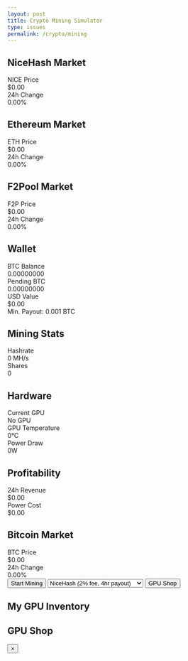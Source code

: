 ```yaml
---
layout: post
title: Crypto Mining Simulator
type: issues
permalink: /crypto/mining
---
```


<html lang="en">
<head>
    <meta charset="UTF-8">
    <meta name="viewport" content="width=device-width, initial-scale=1.0">
    <title>Crypto Mining Simulator</title>
    <script src="https://cdn.jsdelivr.net/npm/chart.js"></script>
    <link href="https://cdn.jsdelivr.net/npm/tailwindcss@2.2.19/dist/tailwind.min.css" rel="stylesheet">
</head>
<body class="bg-gray-900 text-white min-h-screen p-6">
    <div class="container mx-auto">
        <!-- Main Dashboard -->
        <div class="grid grid-cols-3 gap-4 mb-4">
            <!-- NiceHash Market -->
            <div class="dashboard-card">
                <h2>NiceHash Market</h2>
                <div class="grid gap-2">
                    <div>
                        <div class="stat-label">NICE Price</div>
                        <div class="stat-value" id="nice-price">$0.00</div>
                    </div>
                    <div>
                        <div class="stat-label">24h Change</div>
                        <div class="stat-value" id="nice-change">0.00%</div>
                    </div>
                </div>
            </div>
            <!-- Ethereum Market -->
            <div class="dashboard-card">
                <h2>Ethereum Market</h2>
                <div class="grid gap-2">
                    <div>
                        <div class="stat-label">ETH Price</div>
                        <div class="stat-value" id="eth-price">$0.00</div>
                    </div>
                    <div>
                        <div class="stat-label">24h Change</div>
                        <div class="stat-value" id="eth-change">0.00%</div>
                    </div>
                </div>
            </div>
            <!-- F2Pool Market -->
            <div class="dashboard-card">
                <h2>F2Pool Market</h2>
                <div class="grid gap-2">
                    <div>
                        <div class="stat-label">F2P Price</div>
                        <div class="stat-value" id="f2p-price">$0.00</div>
                    </div>
                    <div>
                        <div class="stat-label">24h Change</div>
                        <div class="stat-value" id="f2p-change">0.00%</div>
                    </div>
                </div>
            </div>
        </div>
        <div class="grid grid-cols-1 md:grid-cols-2 lg:grid-cols-3 xl:grid-cols-5 gap-4">
            <!-- Wallet -->
            <div class="dashboard-card">
                <h2>Wallet</h2>
                <div class="grid gap-2">
                    <div>
                        <div class="stat-label">BTC Balance</div>
                        <div class="stat-value" id="btc-balance">0.00000000</div>
                    </div>
                    <div>
                        <div class="stat-label">Pending BTC</div>
                        <div class="stat-value text-yellow-400" id="pending-balance">0.00000000</div>
                    </div>
                    <div>
                        <div class="stat-label">USD Value</div>
                        <div class="stat-value" id="usd-value">$0.00</div>
                    </div>
                    <div>
                        <div class="stat-label" id="pool-info">Min. Payout: 0.001 BTC</div>
                    </div>
                </div>
            </div>
            <!-- Mining Stats -->
            <div class="dashboard-card">
                <h2>Mining Stats</h2>
                <div class="grid gap-2">
                    <div>
                        <div class="stat-label">Hashrate</div>
                        <div class="stat-value" id="hashrate">0 MH/s</div>
                    </div>
                    <div>
                        <div class="stat-label">Shares</div>
                        <div class="stat-value" id="shares">0</div>
                    </div>
                </div>
            </div>
            <!-- Hardware -->
            <div class="dashboard-card">
                <h2>Hardware</h2>
                <div class="grid gap-2">
                    <div>
                        <div class="stat-label">Current GPU</div>
                        <div class="stat-value text-blue-400" id="current-gpu">No GPU</div>
                    </div>
                    <div>
                        <div class="stat-label">GPU Temperature</div>
                        <div class="stat-value" id="gpu-temp">0°C</div>
                    </div>
                    <div>
                        <div class="stat-label">Power Draw</div>
                        <div class="stat-value" id="power-draw">0W</div>
                    </div>
                </div>
            </div>
            <!-- Profitability -->
            <div class="dashboard-card">
                <h2>Profitability</h2>
                <div class="grid gap-2">
                    <div>
                        <div class="stat-label">24h Revenue</div>
                        <div class="stat-value" id="daily-revenue">$0.00</div>
                    </div>
                    <div>
                        <div class="stat-label">Power Cost</div>
                        <div class="stat-value text-red-400" id="power-cost">$0.00</div>
                    </div>
                </div>
            </div>
            <!-- Bitcoin Market -->
            <div class="dashboard-card">
                <h2>Bitcoin Market</h2>
                <div class="grid gap-2">
                    <div>
                        <div class="stat-label">BTC Price</div>
                        <div class="stat-value" id="btc-price">$0.00</div>
                    </div>
                    <div>
                        <div class="stat-label">24h Change</div>
                        <div class="stat-value" id="btc-change">0.00%</div>
                    </div>
                </div>
            </div>
        </div>
        <!-- Mining Controls -->
        <div class="dashboard-card mt-4">
            <div class="flex justify-between items-center">
                <button id="start-mining" class="bg-green-500 hover:bg-green-600 px-4 py-2 rounded">
                    Start Mining
                </button>
                <select id="pool-selection" class="bg-gray-700 rounded px-4 py-2">
                    <option value="nicehash">NiceHash (2% fee, 4hr payout)</option>
                    <option value="ethermine">Ethermine (1% fee, 24hr payout)</option>
                    <option value="f2pool">F2Pool (2.5% fee, 12hr payout)</option>
                    <option value="bitcoin">Bitcoin (3% fee, 1hr payout)</option>
                </select>
                <button id="gpu-shop" class="bg-blue-500 hover:bg-blue-600 px-4 py-2 rounded">
                    GPU Shop
                </button>
            </div>
        </div>
        <!-- Performance Charts -->
        <div class="grid grid-cols-1 md:grid-cols-2 gap-4 mt-4">
            <div class="chart-container">
                <canvas id="hashrate-chart"></canvas>
            </div>
            <div class="chart-container">
                <canvas id="profit-chart"></canvas>
            </div>
        </div>
        <!-- GPU Inventory -->
        <div class="dashboard-card mt-4">
            <h2 class="text-xl font-bold mb-4">My GPU Inventory</h2>
            <div id="gpu-inventory" class="grid grid-cols-1 md:grid-cols-2 lg:grid-cols-3 gap-4">
                <!-- GPU inventory will be populated here -->
            </div>
        </div>
    </div>
    <!-- GPU Shop Modal -->
    <div id="gpu-shop-modal" class="fixed inset-0 bg-black bg-opacity-50 hidden z-50">
        <div class="absolute top-1/2 left-1/2 transform -translate-x-1/2 -translate-y-1/2 
                    bg-gray-800 rounded-lg p-6 w-11/12 max-w-4xl max-h-[80vh] overflow-hidden">
            <div class="flex justify-between items-center mb-4">
                <h2 class="text-2xl font-bold">GPU Shop</h2>
                <button id="close-shop" class="text-gray-400 hover:text-white text-3xl">&times;</button>
            </div>
            <div class="overflow-y-auto pr-2" style="max-height: calc(80vh - 100px);">
                <div id="gpu-list" class="grid gap-4">
                    <!-- GPUs will be inserted here -->
                </div>
            </div>
        </div>
    </div>
    <script type="module">
        // At the start of your script tag, add this line to make buyGpu globally available
        window.buyGpu = async function(gpuId) {
            try {
                const options = {
                    ...fetchOptions,
                    method: 'POST',
                    cache: 'no-cache'
                };
                const response = await fetch(`${javaURI}/api/mining/gpu/buy/${gpuId}`, options);
                const result = await response.json();
                if (result.success) {
                    showNotification(result.message);
                    await loadGPUs();
                    await updateMiningStats();
                }
            } catch (error) {
                console.error('Error buying GPU:', error);
                showNotification('Error buying GPU: ' + error.message);
            }
        }
        import { login, javaURI, fetchOptions } from '{{ site.baseurl }}/assets/js/api/config.js'; //imports config.js
        let hashrateChart, profitChart;
        let updateInterval;
        // Initialize charts and setup
        document.addEventListener('DOMContentLoaded', async () => {
            initializeCharts();
            setupEventListeners();
            await updateAllMarketPrices();
            await updateNiceHashPrice();
            await loadGPUs();
            startPeriodicUpdates();
        });
        function initializeCharts() {
            const chartConfig = {
                type: 'line',
                options: {
                    responsive: true,
                    animation: false,
                    scales: {
                        x: {
                            grid: { color: 'rgba(255, 255, 255, 0.1)' }
                        },
                        y: {
                            grid: { color: 'rgba(255, 255, 255, 0.1)' }
                        }
                    },
                    plugins: {
                        legend: {
                            labels: { color: 'rgba(255, 255, 255, 0.9)' }
                        }
                    }
                }
            };
            hashrateChart = new Chart(
                document.getElementById('hashrate-chart').getContext('2d'),
                {
                    ...chartConfig,
                    data: {
                        labels: [],
                        datasets: [{
                            label: 'Hashrate (MH/s)',
                            data: [],
                            borderColor: '#b144ff',
                            backgroundColor: 'rgba(177, 68, 255, 0.2)',
                            borderWidth: 3,
                            fill: true
                        }]
                    }
                }
            );
            profitChart = new Chart(
                document.getElementById('profit-chart').getContext('2d'),
                {
                    ...chartConfig,
                    data: {
                        labels: [],
                        datasets: [{
                            label: 'Profit (USD)',
                            data: [],
                            borderColor: '#BE0102',
                            backgroundColor: 'rgba(190, 1, 2, 0.2)',
                            borderWidth: 3,
                            fill: true
                        }]
                    }
                }
            );
        }
        function setupEventListeners() {
            document.getElementById('start-mining').addEventListener('click', toggleMining);
            document.getElementById('gpu-shop').addEventListener('click', openGpuShop);
            document.getElementById('pool-selection').addEventListener('change', switchPool);
        }
        async function startPeriodicUpdates() {
            updateInterval = setInterval(async () => {
                await updateAllMarketPrices();
                await updateNiceHashPrice();
            }, 3600000);
        }
        // API Calls
        async function loadGPUs() {
            try {
                const options = {
                    ...fetchOptions,
                    method: 'GET',
                    cache: 'no-cache'
                };
                const response = await fetch(`${javaURI}/api/mining/shop`, options);
                const gpus = await response.json();
                console.log('GPUs:', gpus); // Log the GPUs to check the structure
                renderGpuShop(gpus);
            } catch (error) {
                console.error('Error loading GPUs:', error);
            }
        }
           async function toggleMining() {
            try {
                const options = {
                    ...fetchOptions,
                    method: 'POST',
                    cache: 'no-cache'
                };
                const response = await fetch(`${javaURI}/api/mining/toggle`, options);
                const result = await response.json();
                updateMiningButton(result.isMining); // Ensure this reflects the correct state
                await updateMiningStats(); // Refresh stats after toggling
            } catch (error) {
                console.error('Error toggling mining:', error);
            }
        }
        async function toggleGPU(gpuId) {
            try {
                const options = {
                    ...fetchOptions,
                    method: 'POST',
                    cache: 'no-cache'
                };
                const response = await fetch(`${javaURI}/api/mining/gpu/toggle/${gpuId}`, options);
                const result = await response.json();
                if (result.success) {
                    showNotification(result.message);
                    await updateMiningStats(); // Refresh the display
                } else {
                    showNotification(result.message || 'Failed to toggle GPU');
                }
            } catch (error) {
                console.error('Error toggling GPU:', error);
                showNotification('Error toggling GPU: ' + error.message);
            }
        }
        async function buyGpu(gpuId) {
            try {
                const options = {
                    ...fetchOptions,
                    method: 'POST',
                    cache: 'no-cache'
                };
                const response = await fetch(`${javaURI}/api/mining/gpu/buy/${gpuId}`, options);
                const result = await response.json();
                if (result.success) {
                    showNotification(result.message);
                    await loadGPUs();
                    await updateMiningStats();
                }
            } catch (error) {
                console.error('Error buying GPU:', error);
            }
        }
        async function switchPool(event) {
            try {
                const options = {
                    ...fetchOptions,
                    method: 'POST',
                    cache: 'no-cache',
                    body: JSON.stringify({ pool: event.target.value })
                };
                const response = await fetch(`${javaURI}/api/mining/pool`, options);
                const result = await response.json();
                if (result.success) {
                    showNotification(`Switched to ${event.target.value}`);
                }
            } catch (error) {
                console.error('Error switching pool:', error);
            }
        }
        async function updateMiningStats() {
            try {
                const options = {
                    ...fetchOptions,
                    method: 'GET',
                    cache: 'no-cache'
                };
                const response = await fetch(`${javaURI}/api/mining/stats`, options);
                const stats = await response.json();
                updateDisplay(stats); // Ensure this function correctly updates the UI
                updateCharts(stats); // Ensure this updates the charts as well
            } catch (error) {
                console.error('Error updating mining stats:', error);
            }
        }
        // UI Updates
        function updateDisplay(stats) {
            if (!stats) return; // Guard clause for undefined stats
            document.getElementById('btc-balance').textContent = (typeof stats.btcBalance === 'number' ? stats.btcBalance : 0).toFixed(8);
            document.getElementById('pending-balance').textContent = (typeof stats.pendingBalance === 'number' ? stats.pendingBalance : 0).toFixed(8);
            document.getElementById('hashrate').textContent = `${(typeof stats.hashrate === 'number' ? stats.hashrate : 0).toFixed(2)} MH/s`;
            document.getElementById('shares').textContent = stats.shares || 0;
            document.getElementById('gpu-temp').textContent = `${(typeof stats.averageTemperature === 'number' ? stats.averageTemperature : 0).toFixed(1)}°C`;
            document.getElementById('power-draw').textContent = `${(typeof stats.powerConsumption === 'number' ? stats.powerConsumption : 0).toFixed(0)}W`;
            document.getElementById('daily-revenue').textContent = `$${(typeof stats.dailyRevenue === 'number' ? stats.dailyRevenue : 0).toFixed(2)}`;
            document.getElementById('power-cost').textContent = `$${(typeof stats.powerCost === 'number' ? stats.powerCost : 0).toFixed(2)}`;
            renderGpuInventory(stats); // Ensure this function is correctly populating the GPU inventory
        }
        function renderGpuInventory(stats) {
            const inventoryElement = document.getElementById('gpu-inventory');
            if (!inventoryElement || !stats.gpus) return;
            inventoryElement.innerHTML = '';
            if (stats.gpus.length === 0) {
                inventoryElement.innerHTML = `
                    <div class="text-gray-400 text-center p-4">
                        No GPUs in inventory. Visit the shop to buy some!
                    </div>
                `;
                return;
            }
            stats.gpus.forEach(gpu => {
                const gpuCard = document.createElement('div');
                gpuCard.className = 'bg-gray-800 rounded-lg p-4 shadow-lg';
                // Calculate efficiency and daily estimates
                const efficiency = (gpu.hashrate / gpu.power).toFixed(3);
                const dailyRevenue = gpu.hashrate * 86400 / (1e12);
                const dailyPowerCost = (gpu.power * 24) / 1000 * 0.12;
                const dailyProfit = dailyRevenue - dailyPowerCost;
                gpuCard.innerHTML = `
                    <div class="flex justify-between items-start">
                        <div class="flex-1">
                            <h3 class="text-lg font-bold text-white">${gpu.name}</h3>
                            <div class="grid grid-cols-2 gap-4 mt-2">
                                <div class="text-sm">
                                    <p class="text-gray-400">Performance</p>
                                    <p class="text-white">⚡ ${gpu.hashrate} MH/s</p>
                                    <p class="text-white">🔌 ${gpu.power}W</p>
                                    <p class="text-white">📊 ${efficiency} MH/W</p>
                                </div>
                                <div class="text-sm">
                                    <p class="text-gray-400">Daily Estimates</p>
                                    <p class="text-green-400">💰 $${dailyRevenue.toFixed(2)}</p>
                                    <p class="text-red-400">💡 -$${dailyPowerCost.toFixed(2)}</p>
                                    <p class="text-blue-400">📈 $${dailyProfit.toFixed(2)}</p>
                                </div>
                            </div>
                        </div>
                    </div>
                `;
                inventoryElement.appendChild(gpuCard);
            });
        }
        function updateCharts(stats) {
            const now = new Date().toLocaleTimeString();
            // Update hashrate chart
            hashrateChart.data.labels.push(now);
            hashrateChart.data.datasets[0].data.push(stats.hashrate);
            // Update profit chart
            profitChart.data.labels.push(now);
            profitChart.data.datasets[0].data.push(stats.profit);
            // Keep only last 10 points
            if (hashrateChart.data.labels.length > 10) {
                hashrateChart.data.labels.shift();
                hashrateChart.data.datasets[0].data.shift();
                profitChart.data.labels.shift();
                profitChart.data.datasets[0].data.shift();
            }
            hashrateChart.update();
            profitChart.update();
        }
        function updateMiningButton(isActive) {
            const button = document.getElementById('start-mining');
            if (isActive) {
                button.textContent = 'Stop Mining';
                button.className = 'bg-red-500 hover:bg-red-600 px-4 py-2 rounded';
            } else {
                button.textContent = 'Start Mining';
                button.className = 'bg-green-500 hover:bg-green-600 px-4 py-2 rounded';
            }
        }
        function renderGpuShop(gpus) {
            const gpuListElement = document.getElementById('gpu-list');
            gpuListElement.innerHTML = '';
            // Group GPUs by category
            const categories = {
                'Free Starter GPU': gpus.filter(gpu => gpu.price === 0),
                'Budget GPUs ($50-500)': gpus.filter(gpu => gpu.price > 0 && gpu.price <= 500),
                'Mid-Range GPUs ($500-1500)': gpus.filter(gpu => gpu.price > 500 && gpu.price <= 1500),
                'High-End GPUs ($1500-3000)': gpus.filter(gpu => gpu.price > 1500 && gpu.price <= 3000),
                'Premium GPUs ($3000+)': gpus.filter(gpu => gpu.price > 3000)
            };
            Object.entries(categories).forEach(([category, categoryGpus]) => {
                if (categoryGpus.length === 0) return;
                const categoryHeader = document.createElement('div');
                categoryHeader.className = `text-xl font-bold mb-4 mt-6 ${getCategoryColor(category)}`;
                categoryHeader.textContent = category;
                gpuListElement.appendChild(categoryHeader);
                categoryGpus.forEach(gpu => {
                    const gpuCard = createGpuCard(gpu, category);
                    gpuListElement.appendChild(gpuCard);
                });
            });
        }
        function createGpuCard(gpu, category) {
            const card = document.createElement('div');
            card.className = `gpu-card mb-4 ${getCategoryClass(category)}`;
            // Calculate daily estimates
            const dailyRevenue = (gpu.hashRate || 0) * 86400 / (1e12); // Ensure hashRate is defined
            const dailyPowerCost = (gpu.powerConsumption || 0) * 24 / 1000 * 0.12; // Ensure powerConsumption is defined
            const dailyProfit = dailyRevenue - dailyPowerCost;
            const roi = dailyProfit > 0 ? (gpu.price / dailyProfit) : Infinity; // Avoid division by zero
            card.innerHTML = `
                <div class="flex justify-between items-start">
                    <div class="flex-1">
                        <h3 class="text-lg font-bold ${getCategoryColor(category)}">${gpu.name}</h3>
                        <div class="grid grid-cols-2 gap-4 mt-2">
                            <div class="text-sm">
                                <p class="text-gray-400">Performance</p>
                                <p class="text-white">⚡ ${(gpu.hashRate || 0).toFixed(2)} MH/s</p>
                                <p class="text-white">🔌 ${(gpu.powerConsumption || 0).toFixed(0)}W</p>
                                <p class="text-white">🌡️ ${(gpu.temperature || 0).toFixed(1)}°C</p>
                            </div>
                            <div class="text-sm">
                                <p class="text-gray-400">Daily Estimates</p>
                                <p class="text-green-400">💰 $${dailyRevenue.toFixed(2)}</p>
                                <p class="text-red-400">💡 -$${dailyPowerCost.toFixed(2)}</p>
                                <p class="text-blue-400">📈 $${dailyProfit.toFixed(2)}</p>
                            </div>
                        </div>
                        <div class="mt-2 text-sm">
                            <p class="text-gray-400">Efficiency: ${((gpu.hashRate || 0) / (gpu.powerConsumption || 1)).toFixed(3)} MH/W</p>
                            <p class="text-gray-400">ROI: ${roi.toFixed(1)} days</p>
                        </div>
                    </div>
                    <div class="text-right ml-4">
                        <p class="text-xl font-bold ${getCategoryColor(category)}">
                            ${gpu.price === 0 ? 'FREE' : '$' + gpu.price.toLocaleString()}
                        </p>
                        <button onclick="window.buyGpu(${gpu.id})" 
                                class="bg-gray-800 hover:bg-gray-700 px-4 py-2 rounded mt-2">
                            ${gpu.price === 0 ? 'Get Free' : 'Buy'}
                        </button>
                    </div>
                </div>
            `;
            return card;
        }
        // Utility functions
        function getCategoryColor(category) {
            const colors = {
                'Free Starter GPU': 'text-green-400',
                'Budget GPUs ($50-500)': 'text-blue-400',
                'Mid-Range GPUs ($500-1500)': 'text-purple-400',
                'High-End GPUs ($1500-3000)': 'text-orange-400',
                'Premium GPUs ($3000+)': 'text-red-400'
            };
            return colors[category] || 'text-white';
        }
        function getCategoryClass(category) {
            const classes = {
                'Free Starter GPU': 'starter',
                'Budget GPUs ($50-500)': 'budget',
                'Mid-Range GPUs ($500-1500)': 'mid-range',
                'High-End GPUs ($1500-3000)': 'high-end',
                'Premium GPUs ($3000+)': 'premium'
            };
            return classes[category] || '';
        }
        function openGpuShop() {
            const modal = document.getElementById('gpu-shop-modal');
            modal.classList.remove('hidden');
        }
        // Add close shop functionality
        document.getElementById('close-shop').addEventListener('click', () => {
            const modal = document.getElementById('gpu-shop-modal');
            modal.classList.add('hidden');
        });
        // Close modal when clicking outside
        document.getElementById('gpu-shop-modal').addEventListener('click', (e) => {
            if (e.target.id === 'gpu-shop-modal') {
                e.target.classList.add('hidden');
            }
        });
        // Define all functions first
        function updateMarketDisplay(markets) {
            if (!markets) return; // Guard clause
            const elements = {
                'nice-price': markets.nicehash,
                'nice-change': markets.nicehashChange,
                'eth-price': markets.ethereum,
                'eth-change': markets.ethereumChange,
                'f2p-price': markets.f2pool,
                'f2p-change': markets.f2poolChange,
                'btc-price': markets.bitcoin,
                'btc-change': markets.bitcoinChange
            };
            for (const [id, value] of Object.entries(elements)) {
                const element = document.getElementById(id);
                if (element) {
                    element.textContent = id.includes('price') ? 
                        `$${(value || 0).toFixed(2)}` : 
                        `${(value || 0).toFixed(2)}%`;
                }
            }
        }
        async function updateAllMarketPrices() {
            const markets = ['btc', 'eth', 'f2p'];
            // Show loading state
            markets.forEach(id => {
                const priceElement = document.getElementById(`${id}-price`);
                if (priceElement) priceElement.textContent = 'Loading...';
            });
            try {
                const response = await fetch(`${javaURI}/api/crypto/prices`, {
                    method: 'GET',
                    mode: 'cors',
                    cache: 'no-cache',
                    headers: {
                        'Content-Type': 'application/json'
                    }
                });
                if (!response.ok) throw new Error('Network response was not ok');
                const data = await response.json();
                // Log the data to see its structure
                console.log('API Response:', data);
                // Update markets except NiceHash
                updatePriceDisplay('btc', data.bitcoin);
                updatePriceDisplay('eth', data.ethereum);
                updatePriceDisplay('f2p', data['ftx-token']);
                // Update game state with new BTC price
                if (data.bitcoin && data.bitcoin.usd) {
                    gameState.btcPrice.current = data.bitcoin.usd;
                }
            } catch (error) {
                console.error('Error fetching market prices:', error);
                markets.forEach(id => {
                    const priceElement = document.getElementById(`${id}-price`);
                    if (priceElement) priceElement.textContent = 'API Error';
                });
            }
        }
        // Function to update NiceHash price
        async function updateNiceHashPrice() {
            const priceElement = document.getElementById('nice-price');
            const changeElement = document.getElementById('nice-change');
            try {
                // Simulate NiceHash price based on Bitcoin price
                const btcPrice = gameState.btcPrice.current;
                const nicePrice = btcPrice * 0.00002 * (1 + (Math.random() * 0.1 - 0.05)); // Random variation ±5%
                const change = (Math.random() * 4 - 2); // Random 24h change between -2% and +2%   
                // Update display
                if (priceElement) priceElement.textContent = `$${nicePrice.toFixed(2)}`;
                if (changeElement) {
                    changeElement.textContent = `${change.toFixed(2)}%`;
                    changeElement.style.color = change >= 0 ? '#2ecc71' : '#e74c3c';
                }
            } catch (error) {
                console.error('Error updating NiceHash price:', error);
                if (priceElement) priceElement.textContent = 'Error';
                if (changeElement) {
                    changeElement.textContent = '0.00%';
                    changeElement.style.color = '#ffffff';
                }
            }
        }
        // Helper function to update display with validation
        function updatePriceDisplay(id, data) {
            const priceElement = document.getElementById(`${id}-price`);
            const changeElement = document.getElementById(`${id}-change`);
            // Check if data exists and has required properties
            if (!data || typeof data.usd === 'undefined') {
                if (priceElement) priceElement.textContent = 'N/A';
                if (changeElement) changeElement.textContent = '0.00%';
                return;
            }
            // Update price
            if (priceElement) {
                const formattedPrice = Number(data.usd).toLocaleString('en-US', {
                    minimumFractionDigits: 2,
                    maximumFractionDigits: 2
                });
                priceElement.textContent = `$${formattedPrice}`;
            }
            // Update change percentage if it exists
            if (changeElement) {
                const changeValue = data.usd_24h_change ? Number(data.usd_24h_change).toFixed(2) : '0.00';
                changeElement.textContent = `${changeValue}%`;
                changeElement.style.color = changeValue >= 0 ? '#2ecc71' : '#e74c3c';
            }
        }
        // Update all prices every hour
        setInterval(() => {
            updateAllMarketPrices();
            updateNiceHashPrice();
        }, 3600000);
        // gameState
        const gameState = {
            btcPrice: {
                current: 0
            }
        };
    </script>
</body>
</html>